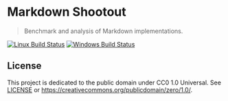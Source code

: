 # Markdown Shootout

> Benchmark and analysis of Markdown implementations.

[![Linux Build Status](https://img.shields.io/travis/LynnKirby/markdown-shootout/master.svg?label=Linux)](https://travis-ci.com/LynnKirby/markdown-shootout) [![Windows Build Status](https://img.shields.io/appveyor/ci/LynnKirby/markdown-shootout/master.svg?label=Windows)](https://ci.appveyor.com/project/LynnKirby/markdown-shootout/branch/master)

## License

This project is dedicated to the public domain under CC0 1.0 Universal. See
[LICENSE](./LICENSE) or <https://creativecommons.org/publicdomain/zero/1.0/>.
